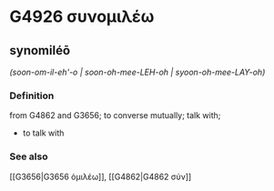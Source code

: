 # G4926 συνομιλέω

## synomiléō

_(soon-om-il-eh'-o | soon-oh-mee-LEH-oh | syoon-oh-mee-LAY-oh)_

### Definition

from G4862 and G3656; to converse mutually; talk with; 

- to talk with

### See also

[[G3656|G3656 ὁμιλέω]], [[G4862|G4862 σύν]]
